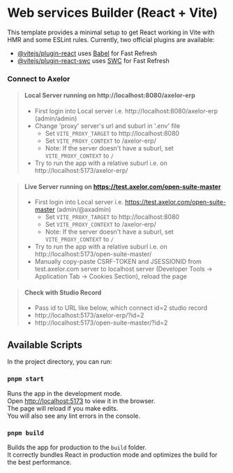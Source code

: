 # Web services Builder (React + Vite)

This template provides a minimal setup to get React working in Vite with HMR and some ESLint rules. Currently, two official plugins are available:

- [@vitejs/plugin-react](https://github.com/vitejs/vite-plugin-react/blob/main/packages/plugin-react/README.md) uses [Babel](https://babeljs.io/) for Fast Refresh
- [@vitejs/plugin-react-swc](https://github.com/vitejs/vite-plugin-react-swc) uses [SWC](https://swc.rs/) for Fast Refresh

### Connect to Axelor

> #### Local Server running on http://localhost:8080/axelor-erp
>
> - First login into Local server i.e. http://localhost:8080/axelor-erp (admin/admin)
> - Change 'proxy' server's url and suburl in '.env' file
>   - Set `VITE_PROXY_TARGET` to http://localhost:8080
>   - Set `VITE_PROXY_CONTEXT` to /axelor-erp/
>   - Note: If the server doesn't have a suburl, set `VITE_PROXY_CONTEXT` to `/`
> - Try to run the app with a relative suburl i.e. on http://localhost:5173/axelor-erp/

> #### Live Server running on https://test.axelor.com/open-suite-master
>
> - First login into Local server i.e. https://test.axelor.com/open-suite-master (admin/@axadmin)
>   - Set `VITE_PROXY_TARGET` to http://localhost:8080
>   - Set `VITE_PROXY_CONTEXT` to /axelor-erp/
>   - Note: If the server doesn't have a suburl, set `VITE_PROXY_CONTEXT` to `/`
> - Try to run the app with a relative suburl i.e. on http://localhost:5173/open-suite-master/
> - Manually copy-paste CSRF-TOKEN and JSESSIONID from test.axelor.com server to localhost server (Developer Tools -> Application Tab -> Cookies Section), reload the page

> #### Check with Studio Record
>
> - Pass id to URL like below, which connect id=2 studio record
> - http://localhost:5173/axelor-erp/?id=2
> - http://localhost:5173/open-suite-master/?id=2

## Available Scripts

In the project directory, you can run:

### `pnpm start`

Runs the app in the development mode.\
Open [http://localhost:5173](http://localhost:5173) to view it in the browser.\
The page will reload if you make edits.\
You will also see any lint errors in the console.

### `pnpm build`

Builds the app for production to the `build` folder.\
It correctly bundles React in production mode and optimizes the build for the best performance.
